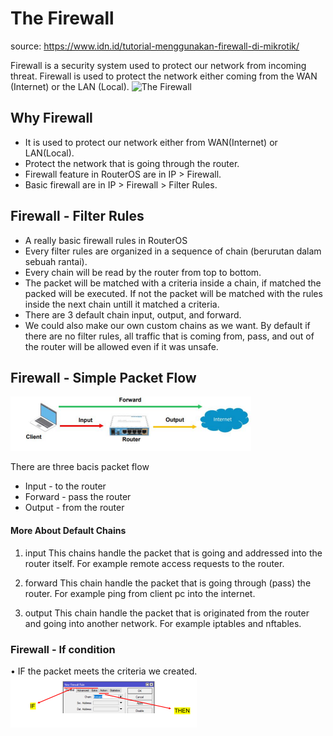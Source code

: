 # The Firewall
source: https://www.idn.id/tutorial-menggunakan-firewall-di-mikrotik/

Firewall is a security system used to protect our network from incoming threat. Firewall is used to protect the network either coming from the WAN (Internet) or the LAN (Local). 
![The Firewall](firewall.png)

## Why Firewall
- It is used to protect our network either from WAN(Internet) or LAN(Local).
- Protect the network that is going through the router.
- Firewall feature in RouterOS are in IP > Firewall.
- Basic firewall are in IP > Firewall > Filter Rules.

## Firewall - Filter Rules
- A really basic firewall rules in RouterOS
- Every filter rules are organized in a sequence of chain (berurutan dalam sebuah rantai).
- Every chain will be read by the router from top to bottom.
- The packet will be matched with a criteria inside a chain, if matched the packed will be executed. If not the packet will be matched with the rules inside the next chain untill it matched a criteria. 
- There are 3 default chain input, output, and forward.
- We could also make our own custom chains as we want. By default if there are no filter rules, all traffic that is coming from, pass, and out of the router will be allowed even if it was unsafe.


## Firewall - Simple Packet Flow
![packet-flow](packet-flow.png)

There are three bacis packet flow
- Input - to the router
- Forward - pass the router
- Output - from the router 

#### More About Default Chains
1. input
	This chains handle the packet that is going and addressed into the router itself. For example remote access requests to the router.

2. forward
	This chain handle the packet that is going through (pass) the router. For example ping from client pc into the internet.

3. output 
	This chain handle the packet that is originated from the router and going into another network. For example iptables and nftables.

### Firewall - If condition
• IF the packet meets the criteria we created.
![IF](if.png)

